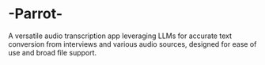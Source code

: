 # -Parrot-
A versatile audio transcription app leveraging LLMs for accurate text conversion from interviews and various audio sources, designed for ease of use and broad file support.

